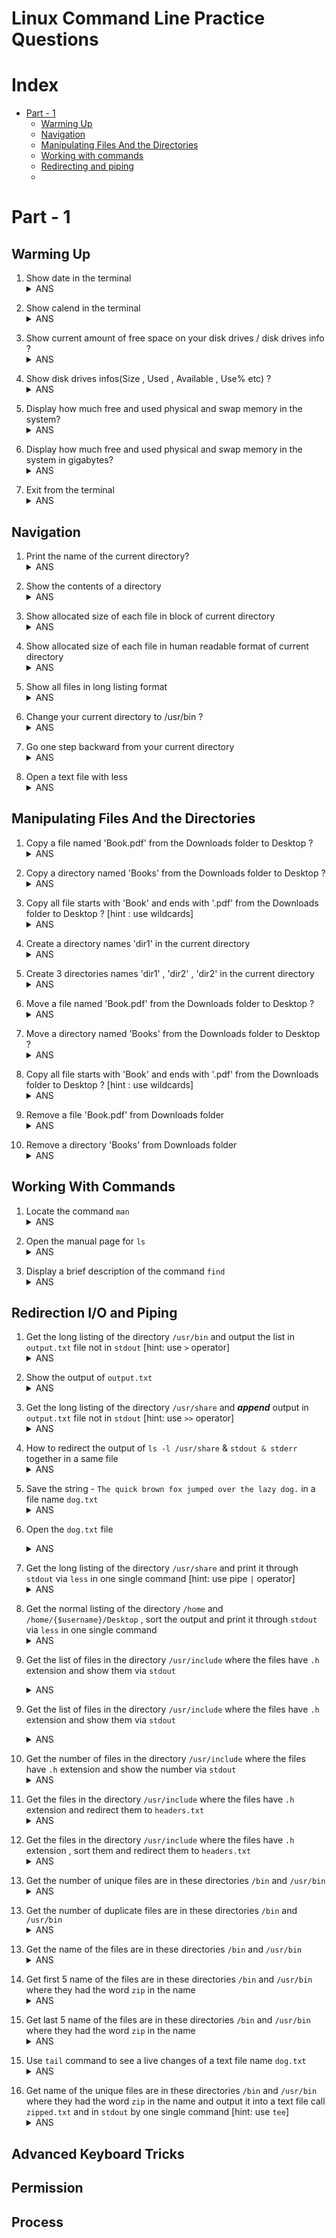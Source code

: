 
# Linux Command Line Practice Questions

# Index
* [Part - 1](#part---1)
    * [Warming Up](#warming-up)
    * [Navigation](#navigation)
    * [Manipulating Files And the Directories](#manipulating-files-and-the-directories)
    * [Working with commands](#working-with-commands)
    * [Redirecting and piping](#redirection-io-and-piping)
    * 

   
# Part - 1

## Warming Up

1. Show date in the terminal<details><summary>ANS</summary>
    `[me@linux ~] date`
</details>

2. Show calend in the terminal<details><summary>ANS</summary>
    `[me@linux ~] cal`
</details>

3. Show current amount of free space on your disk drives / disk drives info ?<details><summary>ANS</summary>
    `[me@linux ~] df`
</details>

4. Show disk drives infos(Size , Used , Available , Use% etc) ?<details><summary>ANS</summary>
    `[me@linux ~] df -h`
</details>

5. Display how much free and used physical and swap memory in the system?<details><summary>ANS</summary>
    `[me@linux ~] free`
</details>

6. Display how much free and used physical and swap memory in the system in gigabytes?<details><summary>ANS</summary>
    `[me@linux ~] free --giga`
</details>

7. Exit from the terminal<details><summary>ANS</summary>
    `[me@linux ~] exit`
</details>

## Navigation
1. Print the name of the current directory?<details><summary>ANS</summary>
    `[me@linux ~] pwd`
</details>

2. Show the contents of a directory<details><summary>ANS</summary>
    `[me@linux ~] ls`
</details>

3. Show allocated size of each file in block of current directory<details><summary>ANS</summary>
    `[me@linux ~] ls -s`
</details>

4. Show allocated size of each file in human readable format of current directory<details><summary>ANS</summary>
    `[me@linux ~] ls -sh`
</details>

5. Show all files in long listing format<details><summary>ANS</summary>
    `[me@linux ~] ls -l`
</details>

6. Change your current directory to /usr/bin ?<details><summary>ANS</summary>
    `[me@linux ~] cd /usr/bin`
</details>

7. Go one step backward from your current directory <details><summary>ANS</summary>
    `[me@linux ~] cd ..`
</details>

8. Open a text file with less<details><summary>ANS</summary>
    `[me@linux ~] less [filename or path]`
</details>

## Manipulating Files And the Directories

1. Copy a file named 'Book.pdf' from the Downloads folder to Desktop ? <details><summary>ANS</summary>
    `[me@linux ~] cp /home/$USERNAME/Downloads/Book.pdf /home/$USERNAME/Desktop`
</details>

2. Copy a directory named 'Books' from the Downloads folder to Desktop ? <details><summary>ANS</summary>
    `[me@linux ~] cp -r /home/$USERNAME/Downloads/Book/ /home/$USERNAME/Desktop`
</details>

3. Copy all file starts with 'Book' and ends with '.pdf' from the Downloads folder to Desktop ? [hint : use wildcards] <details><summary>ANS</summary>
    `[me@linux ~] cp /home/$USERNAME/Downloads/Book*.pdf /home/$USERNAME/Desktop`
</details>

4. Create a directory names 'dir1' in the current directory <details><summary>ANS</summary>
    `[me@linux ~] mkdir dir1`
</details>

5. Create 3 directories names 'dir1' , 'dir2' , 'dir2' in the current directory <details><summary>ANS</summary>
    `[me@linux ~] mkdir dir1 dir2 dir3`
</details>

6. Move a file named 'Book.pdf' from the Downloads folder to Desktop ? <details><summary>ANS</summary>
    `[me@linux ~] mv /home/$USERNAME/Downloads/Book.pdf /home/$USERNAME/Desktop`
</details>

7. Move a directory named 'Books' from the Downloads folder to Desktop ? <details><summary>ANS</summary>
    `[me@linux ~] cp -r /home/$USERNAME/Downloads/Book/ /home/$USERNAME/Desktop`
</details>

8. Copy all file starts with 'Book' and ends with '.pdf' from the Downloads folder to Desktop ? [hint : use wildcards] <details><summary>ANS</summary>
    `[me@linux ~] mv /home/$USERNAME/Downloads/Book*.pdf /home/$USERNAME/Desktop`
</details>

9. Remove a file 'Book.pdf' from Downloads folder <details><summary>ANS</summary>
    `[me@linux ~] rm /home/$USERNAME/Downloads/Book.pdf`
</details>

10. Remove a directory 'Books' from Downloads folder <details><summary>ANS</summary>
    `[me@linux ~] rm -r /home/$USERNAME/Downloads/Books`
</details>

## Working With Commands

1. Locate the command `man` <details><summary>ANS</summary>
    `[me@linux ~] which man`
</details>

2. Open the manual page for `ls`<details><summary>ANS</summary>
    `[me@linux ~] man ls`
</details>

3. Display a brief description of the command `find`<details><summary>ANS</summary>
    `[me@linux ~] whatis find`
</details>

## Redirection I/O and Piping

1. Get the long listing of the directory `/usr/bin` and output the list in `output.txt` file not in `stdout` [hint: use `>` operator]<details><summary>ANS</summary>
    `[me@linux ~] ls -l /usr/bin > output.txt`
</details>

2. Show the output of `output.txt`<details><summary>ANS</summary>
    `[me@linux ~] less output.txt`
</details>

3. Get the long listing of the directory `/usr/share` and ***append*** output in `output.txt` file not in `stdout`  [hint: use `>>` operator]<details><summary>ANS</summary>
    `[me@linux ~] ls -l /usr/share >> output.txt`
</details>

4. How to redirect the output of  `ls -l /usr/share` & `stdout & stderr` together in a same file<details><summary>ANS</summary>
    `[me@linux ~] ls -l /usr/share &> output.txt`
</details>

5. Save the string - `The quick brown fox jumped over the lazy dog.` in a file name `dog.txt`<details><summary>ANS</summary>
    `[me@linux ~] cat > dog.txt`
</details>

6. Open the `dog.txt` file<details><summary>ANS</summary>
    `[me@linux ~] cat  dog.txt`

    OR
    `[me@linux ~] less  dog.txt`
</details>

7. Get the long listing of the directory `/usr/share` and print it through `stdout` via `less` in one single command [hint: use pipe `|` operator]<details><summary>ANS</summary>
    `[me@linux ~] ls -l /usr/share | less`
</details>

8. Get the normal listing of the directory `/home` and `/home/{$username}/Desktop` , sort the output and print it through `stdout` via `less` in one single command<details><summary>ANS</summary>
    `[me@linux ~] ls /home /home/{$username}/Desktop | sort | less`
</details>

9. Get the list of files in the directory `/usr/include` where the files have `.h` extension and show them via `stdout`<details><summary>ANS</summary>
    `[me@linux ~] ls /usr/include | grep .h`

    or `[me@linux ~] ls /usr/include *.h`
</details>

9. Get the list of files in the directory `/usr/include` where the files have `.h` extension and show them via `stdout`<details><summary>ANS</summary>
    `[me@linux ~] ls /usr/include | grep .h`

    or `[me@linux ~] ls /usr/include *.h`
</details>

10. Get the number of files in the directory `/usr/include` where the files have `.h` extension and show the number via `stdout`<details><summary>ANS</summary>
    `[me@linux ~] ls /usr/include | grep .h | wc -l`
</details>

11. Get the files in the directory `/usr/include` where the files have `.h` extension and redirect them to `headers.txt`<details><summary>ANS</summary>
    `[me@linux ~] ls /usr/include | grep .h > headers.txt`
</details>

12. Get the files in the directory `/usr/include` where the files have `.h` extension , sort them and redirect them to `headers.txt`<details><summary>ANS</summary>
    `[me@linux ~] ls /usr/include | grep .h | sort > headers.txt`
</details>

13. Get the number of unique files are in these directories `/bin` and `/usr/bin`<details><summary>ANS</summary>
    `[me@linux ~] ls /bin /usr/bin | uniq | wc -l`
</details>

13. Get the number of duplicate files are in these directories `/bin` and `/usr/bin`<details><summary>ANS</summary>
    `[me@linux ~] ls /bin /usr/bin | sort |uniq -d | wc -l`
</details>

13. Get the name of the files are in these directories `/bin` and `/usr/bin`<details><summary>ANS</summary> where they had the word `zip` in the name
    `[me@linux ~] ls /bin /usr/bin | sort | uniq -d | grep zip`
</details>

14. Get first 5 name of the files are in these directories `/bin` and `/usr/bin` where they had the word `zip` in the name<details><summary>ANS</summary> 
    `[me@linux ~] ls /bin /usr/bin | sort | uniq -d | grep zip | head -n 5`
</details>

15. Get last 5 name of the files are in these directories `/bin` and `/usr/bin` where they had the word `zip` in the name<details><summary>ANS</summary> 
    `[me@linux ~] ls /bin /usr/bin | sort | uniq -d | grep zip | tail -n 5`
</details>

15. Use `tail` command to see a live changes of a text file name `dog.txt`<details><summary>ANS</summary> 
    `[me@linux ~] tail -f dog.txt`
</details>

16. Get name of the unique files are in these directories `/bin` and `/usr/bin` where they had the word `zip` in the name and output it into a text file call `zipped.txt` and in `stdout` by one single command [hint: use `tee`]<details><summary>ANS</summary> 
    `[me@linux ~] ls /bin /usr/bin | sort | uniq -d | grep zip | tee zipped.txt`
</details>

## Advanced Keyboard Tricks

## Permission

## Process

